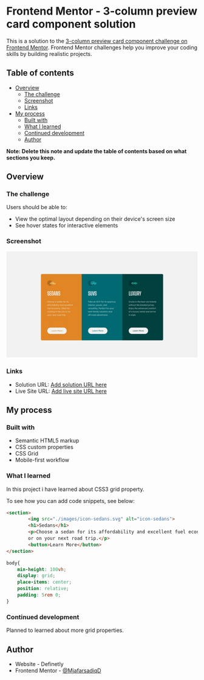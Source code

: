# Frontend Mentor - 3-column preview card component solution

This is a solution to the [3-column preview card component challenge on Frontend Mentor](https://www.frontendmentor.io/challenges/3column-preview-card-component-pH92eAR2-). Frontend Mentor challenges help you improve your coding skills by building realistic projects. 

## Table of contents

- [Overview](#overview)
  - [The challenge](#the-challenge)
  - [Screenshot](#screenshot)
  - [Links](#links)
- [My process](#my-process)
  - [Built with](#built-with)
  - [What I learned](#what-i-learned)
  - [Continued development](#continued-development)
  - [Author](#author)

**Note: Delete this note and update the table of contents based on what sections you keep.**

## Overview

### The challenge

Users should be able to:

- View the optimal layout depending on their device's screen size
- See hover states for interactive elements

### Screenshot

![](./design/desktop-design.jpg)


### Links

- Solution URL: [Add solution URL here](https://www.frontendmentor.io/solutions/3column-preview-card-component-jUtwa_S3yM)
- Live Site URL: [Add live site URL here](https://ashraful-fuqha.github.io/3-column-preview-card-component/)

## My process

### Built with

- Semantic HTML5 markup
- CSS custom properties
- CSS Grid
- Mobile-first workflow

### What I learned

In this project i have learned about CSS3 grid property.

To see how you can add code snippets, see below:

```html
<section>
        <img src="./images/icon-sedans.svg" alt="icon-sedans">
        <h1>Sedans</h1>
        <p>Choose a sedan for its affordability and excellent fuel economy. Ideal for cruising in the city 
        or on your next road trip.</p>
        <button>Learn More</button>
</section>
```
```css
body{
    min-height: 100vh;
    display: grid;
    place-items: center;
    position: relative;
    padding: 5rem 0;
}
```


### Continued development

Planned to learned about more grid properties.

## Author

- Website - Definetly
- Frontend Mentor - [@MjafarsadiqD](https://www.frontendmentor.io/profile/Ashraful-Fuqha)
